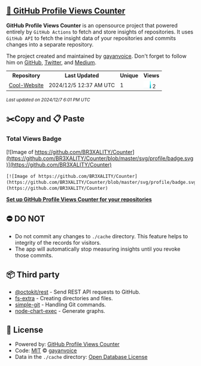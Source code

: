 ## [🚀 GitHub Profile Views Counter](https://github.com/gayanvoice/github-profile-views-counter)
**GitHub Profile Views Counter** is an opensource project that powered entirely by  `GitHub Actions` to fetch and store insights of repositories.
It uses `GitHub API` to fetch the insight data of your repositories and commits changes into a separate repository.

The project created and maintained by [gayanvoice](https://github.com/gayanvoice). Don't forget to follow him on [GitHub](https://github.com/gayanvoice), [Twitter](https://twitter.com/gayanvoice), and [Medium](https://gayanvoice.medium.com/).

<table>
	<tr>
		<th>
			Repository
		</th>
		<th>
			Last Updated
		</th>
		<th>
			Unique
		</th>
		<th>
			Views
		</th>
	</tr>
	<tr>
		<td>
			<a href="https://github.com/BR3XALITY/Counter/tree/master/readme/888849578/year.md">
				Cool-Website
			</a>
		</td>
		<td>
			2024/12/5 12:37 AM UTC
		</td>
		<td>
			1
		</td>
		<td>
			<img alt="Response time graph" src="https://github.com/BR3XALITY/Counter/raw/master/graph/888849578/small/year.png" height="20"> 2
		</td>
	</tr>
</table>

<small><i>Last updated on 2024/12/7 6:01 PM UTC</i></small>

## ✂️Copy and 📋 Paste
### Total Views Badge
[![Image of https://github.com/BR3XALITY/Counter](https://github.com/BR3XALITY/Counter/blob/master/svg/profile/badge.svg)](https://github.com/BR3XALITY/Counter)

```readme
[![Image of https://github.com/BR3XALITY/Counter](https://github.com/BR3XALITY/Counter/blob/master/svg/profile/badge.svg)](https://github.com/BR3XALITY/Counter)
```
[**Set up GitHub Profile Views Counter for your repositories**](https://github.com/gayanvoice/github-profile-views-counter)
## ⛔ DO NOT
- Do not commit any changes to `./cache` directory. This feature helps to integrity of the records for visitors.
- The app will automatically stop measuring insights until you revoke those commits.
## 📦 Third party

- [@octokit/rest](https://www.npmjs.com/package/@octokit/rest) - Send REST API requests to GitHub.
- [fs-extra](https://www.npmjs.com/package/fs-extra) - Creating directories and files.
- [simple-git](https://www.npmjs.com/package/simple-git) - Handling Git commands.
- [node-chart-exec](https://www.npmjs.com/package/node-chart-exec) - Generate graphs.
## 📄 License
- Powered by: [GitHub Profile Views Counter](https://github.com/gayanvoice/github-profile-views-counter)
- Code: [MIT](./LICENSE) © [gayanvoice](https://github.com/gayanvoice)
- Data in the `./cache` directory: [Open Database License](https://opendatacommons.org/licenses/odbl/1-0/)